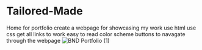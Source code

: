 # Tailored-Made
Home for portfolio
create a webpage for showcasing my work
use html
use css 
get all links to work 
easy to read color scheme
buttons to navagate through the webpage
![BND Portfolio (1)](https://user-images.githubusercontent.com/21076850/208364746-b27db897-d166-4dab-a696-890c7bb1cf5f.gif)
